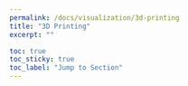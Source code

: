 ```yaml
---
permalink: /docs/visualization/3d-printing
title: "3D Printing"
excerpt: ""

toc: true
toc_sticky: true
toc_label: "Jump to Section"
---
```


